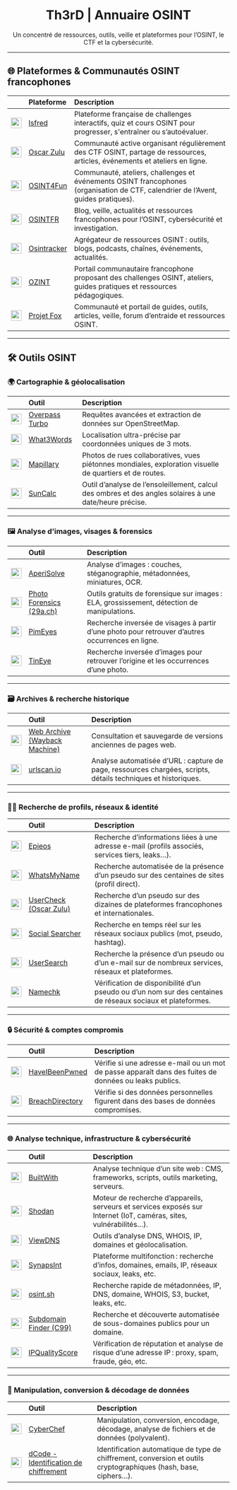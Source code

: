 <div align="center">

# Th3rD | Annuaire OSINT  
Un concentré de ressources, outils, veille et plateformes pour l’OSINT, le CTF et la cybersécurité.

</div>

---

## 🌐 Plateformes & Communautés OSINT francophones

|        | Plateforme        | Description |
|:------:|:------------------|:------------|
| <img src="https://i.ibb.co/0jMdQ4r3/favicon-V2.png" width="24"/> | [Isfred](https://isfred.fr/) | Plateforme française de challenges interactifs, quiz et cours OSINT pour progresser, s'entraîner ou s’autoévaluer. |
| <img src="https://oscarzulu.org/favicon.ico" width="24"/> | [Oscar Zulu](https://oscarzulu.org/) | Communauté active organisant régulièrement des CTF OSINT, partage de ressources, articles, événements et ateliers en ligne. |
| <img src="https://osint4fun.eu/favicon.ico" width="24"/> | [OSINT4Fun](https://www.osint4fun.eu/) | Communauté, ateliers, challenges et événements OSINT francophones (organisation de CTF, calendrier de l’Avent, guides pratiques). |
| <img src="https://osintfr.com/favicon.ico" width="24"/> | [OSINTFR](https://osintfr.com/) | Blog, veille, actualités et ressources francophones pour l’OSINT, cybersécurité et investigation. |
| <img src="https://osintracker.com/favicon.ico" width="24"/> | [Osintracker](https://osintracker.com/) | Agrégateur de ressources OSINT : outils, blogs, podcasts, chaînes, événements, actualités. |
| <img src="https://ozint.eu/assets/images/brand/o.png" width="24"/> | [OZINT](https://ozint.eu/) | Portail communautaire francophone proposant des challenges OSINT, ateliers, guides pratiques et ressources pédagogiques. |
| <img src="https://projetfox.com/favicon.ico" width="24"/> | [Projet Fox](https://projetfox.com/) | Communauté et portail de guides, outils, articles, veille, forum d’entraide et ressources OSINT. |

---

## 🛠️ Outils OSINT

### 🌍 Cartographie & géolocalisation

|        | Outil        | Description |
|:------:|:------------------|:------------|
| <img src="https://overpass-turbo.eu/assets/favicon.ico" width="24"/> | [Overpass Turbo](https://overpass-turbo.eu/) | Requêtes avancées et extraction de données sur OpenStreetMap. |
| <img src="https://what3words.com/favicon.ico" width="24"/> | [What3Words](https://what3words.com/) | Localisation ultra-précise par coordonnées uniques de 3 mots. |
| <img src="https://static.xx.fbcdn.net/rsrc.php/v4/yh/r/tMT3WIParw8.png" width="24"/> | [Mapillary](https://www.mapillary.com/app/) | Photos de rues collaboratives, vues piétonnes mondiales, exploration visuelle de quartiers et de routes. |
| <img src="https://suncalc.org/favicon.ico" width="24"/> | [SunCalc](https://suncalc.org/) | Outil d’analyse de l’ensoleillement, calcul des ombres et des angles solaires à une date/heure précise. |

---

### 🖼️ Analyse d’images, visages & forensics

|        | Outil        | Description |
|:------:|:------------------|:------------|
| <img src="https://www.aperisolve.com/static/images/watermelon.svg" width="24"/> | [AperiSolve](https://www.aperisolve.com/) | Analyse d’images : couches, stéganographie, métadonnées, miniatures, OCR. |
| <img src="https://29a.ch/favicon.ico" width="24"/> | [Photo Forensics (29a.ch)](https://29a.ch/photo-forensics/#forensic-magnifier) | Outils gratuits de forensique sur images : ELA, grossissement, détection de manipulations. |
| <img src="https://pimeyes.com/favicon.ico" width="24"/> | [PimEyes](https://pimeyes.com/en) | Recherche inversée de visages à partir d’une photo pour retrouver d’autres occurrences en ligne. |
| <img src="https://tineye.com/assets/touch_icons/touch-icon-192x192.png" width="24"/> | [TinEye](https://tineye.com/) | Recherche inversée d’images pour retrouver l’origine et les occurrences d’une photo. |

---

### 🗃️ Archives & recherche historique

|        | Outil        | Description |
|:------:|:------------------|:------------|
| <img src="https://web-static.archive.org/_static/images/archive.ico" width="24"/> | [Web Archive (Wayback Machine)](https://web.archive.org/) | Consultation et sauvegarde de versions anciennes de pages web. |
| <img src="https://urlscan.io/favicon.ico" width="24"/> | [urlscan.io](https://urlscan.io/) | Analyse automatisée d’URL : capture de page, ressources chargées, scripts, détails techniques et historiques. |

---

### 🕵️‍♂️ Recherche de profils, réseaux & identité

|        | Outil        | Description |
|:------:|:------------------|:------------|
| <img src="https://epieos.com/favicon.ico" width="24"/> | [Epieos](https://epieos.com/) | Recherche d’informations liées à une adresse e-mail (profils associés, services tiers, leaks…). |
| <img src="https://ctf-osint.aege.fr/files/ac83d4caba18e5a85073fabef767b133/whatsmyname.png" width="24"/> | [WhatsMyName](https://whatsmyname.app/) | Recherche automatisée de la présence d’un pseudo sur des centaines de sites (profil direct). |
| <img src="https://osint.oscarzulu.org/files/99ea2ac139e20dc2443f9caac509ff8a/logo-rond-noir.png" width="24"/> | [UserCheck (Oscar Zulu)](https://usercheck.oscarzulu.org/) | Recherche d’un pseudo sur des dizaines de plateformes francophones et internationales. |
| <img src="https://www.social-searcher.com/favicon.ico" width="24"/> | [Social Searcher](https://www.social-searcher.com/) | Recherche en temps réel sur les réseaux sociaux publics (mot, pseudo, hashtag). |
| <img src="https://usersearch.org/favicon.ico" width="24"/> | [UserSearch](https://usersearch.org/) | Recherche la présence d’un pseudo ou d’un e-mail sur de nombreux services, réseaux et plateformes. |
| <img src="https://www.namechk.com/favicon.ico" width="24"/> | [Namechk](https://namechk.com/) | Vérification de disponibilité d’un pseudo ou d’un nom sur des centaines de réseaux sociaux et plateformes. |

---

### 🔒 Sécurité & comptes compromis

|        | Outil        | Description |
|:------:|:------------------|:------------|
| <img src="https://haveibeenpwned.com/apple-touch-icon-76x76.png" width="24"/> | [HaveIBeenPwned](https://haveibeenpwned.com/) | Vérifie si une adresse e-mail ou un mot de passe apparaît dans des fuites de données ou leaks publics. |
| <img src="https://s3.amazonaws.com/rapidapi-prod-user/372ffabd-45c0-4270-b3cc-49f92bb3b23f" width="24"/> | [BreachDirectory](https://breachdirectory.org/) | Vérifie si des données personnelles figurent dans des bases de données compromises. |

---

### 🌐 Analyse technique, infrastructure & cybersécurité

|        | Outil        | Description |
|:------:|:------------------|:------------|
| <img src="https://builtwith.com/favicon.ico" width="24"/> | [BuiltWith](https://builtwith.com/fr/) | Analyse technique d’un site web : CMS, frameworks, scripts, outils marketing, serveurs. |
| <img src="https://www.shodan.io/static/img/favicon-60c1b1cd.png" width="24"/> | [Shodan](https://www.shodan.io/) | Moteur de recherche d’appareils, serveurs et services exposés sur Internet (IoT, caméras, sites, vulnérabilités…). |
| <img src="https://viewdns.info/favicon.ico" width="24"/> | [ViewDNS](https://viewdns.info/) | Outils d’analyse DNS, WHOIS, IP, domaines et géolocalisation. |
| <img src="https://i.ibb.co/dsT5RhJ9/snapsint.png" width="24"/> | [SynapsInt](https://synapsint.com/) | Plateforme multifonction : recherche d’infos, domaines, emails, IP, réseaux sociaux, leaks, etc. |
| <img src="https://i.ibb.co/FLwbFsmm/osintsh.png" width="24"/> | [osint.sh](https://osint.sh/) | Recherche rapide de métadonnées, IP, DNS, domaine, WHOIS, S3, bucket, leaks, etc. |
| <img src="https://i.ibb.co/d0XVC2FQ/subdomainfinder-0.png" width="24"/> | [Subdomain Finder (C99)](https://subdomainfinder.c99.nl/) | Recherche et découverte automatisée de sous-domaines publics pour un domaine. |
| <img src="https://www.ipqualityscore.com/templates/img/icons/fav/favicon-32x32.png" width="24"/> | [IPQualityScore](https://www.ipqualityscore.com/ip-reputation-check/) | Vérification de réputation et analyse de risque d’une adresse IP : proxy, spam, fraude, géo, etc. |

---

### 🧩 Manipulation, conversion & décodage de données

|        | Outil        | Description |
|:------:|:------------------|:------------|
| <img src="https://cyberchef.net/assets/aecc661b69309290f600.ico" width="24"/> | [CyberChef](https://gchq.github.io/CyberChef/) | Manipulation, conversion, encodage, décodage, analyse de fichiers et de données (polyvalent). |
| <img src="https://www.dcode.fr/favicon.ico" width="24"/> | [dCode - Identification de chiffrement](https://www.dcode.fr/identification-chiffrement) | Identification automatique de type de chiffrement, conversion et outils cryptographiques (hash, base, ciphers…). |

